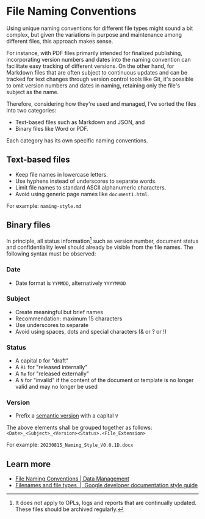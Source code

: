 # File Naming Conventions

Using unique naming conventions for different file types might sound a bit complex, but given the variations in purpose and maintenance among different files, this approach makes sense. 

For instance, with PDF files primarily intended for finalized publishing, incorporating version numbers and dates into the naming convention can facilitate easy tracking of different versions. On the other hand, for Markdown files that are often subject to continuous updates and can be tracked for text changes through version control tools like Git, it's possible to omit version numbers and dates in naming, retaining only the file's subject as the name.

Therefore, considering how they're used and managed, I've sorted the files into two categories: 

- Text-based files such as Markdown and JSON, and 
- Binary files like Word or PDF. 

Each category has its own specific naming conventions.

## Text-based files

- Keep file names in lowercase letters.
- Use hyphens instead of underscores to separate words.
- Limit file names to standard ASCII alphanumeric characters.
- Avoid using generic page names like `document1.html`.

For example: `naming-style.md`

## Binary files

In principle, all status information[^1] such as version number, document status and confidentiality level should already be visible from the file names. The following syntax must be observed:

[^1]: It does not apply to OPLs, logs and reports that are continually updated. These files should be archived regularly. 

### Date

- Date format is `YYMMDD`, alternatively `YYYYMMDD`

### Subject

- Create meaningful but brief names
- Recommendation: maximum 15 characters
- Use underscores to separate
- Avoid using spaces, dots and special characters (& or ? or !)

### Status

- A capital `D` for "draft"
- A `Ri` for "released internally" 
- A `Re` for "released externally"
- A `N` for "invalid" if the content of the document or template is no longer valid and may no longer be used

### Version

- Prefix a [semantic version](https://semver.org/) with a capital `V`

The above elements shall be grouped together as follows: `<Date>_<Subject>_<Version><Status>.<File_Extension>`

For example: `20230815_Naming_Style_V0.0.1D.docx`

## Learn more

- [File Naming Conventions | Data Management](https://datamanagement.hms.harvard.edu/plan-design/file-naming-conventions)
- [Filenames and file types  |  Google developer documentation style guide](https://developers.google.com/style/filenames)

